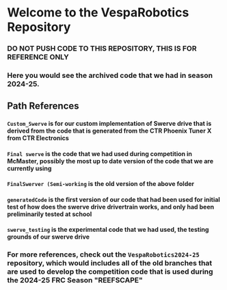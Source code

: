 # Welcome to the VespaRobotics Repository
### DO NOT PUSH CODE TO THIS REPOSITORY, THIS IS FOR REFERENCE ONLY
### Here you would see the archived code that we had in season 2024-25.

## Path References
#### `Custom_Swerve` is for our custom implementation of Swerve drive that is derived from the code that is generated from the CTR Phoenix Tuner X from CTR Electronics
#### `Final swerve` is the code that we had used during competition in McMaster, possibly the most up to date version of the code that we are currently using
#### `FinalSwerver (Semi-working` is the old version of the above folder
#### `generatedCode` is the first version of our code that had been used for initial test of how does the swerve drive drivertrain works, and only had been preliminarily tested at school
#### `swerve_testing` is the experimental code that we had used, the testing grounds of our swerve drive

### For more references, check out the `VespaRobotics2024-25` repository, which would includes all of the old branches that are used to develop the competition code that is used during the 2024-25 FRC Season "REEFSCAPE"
